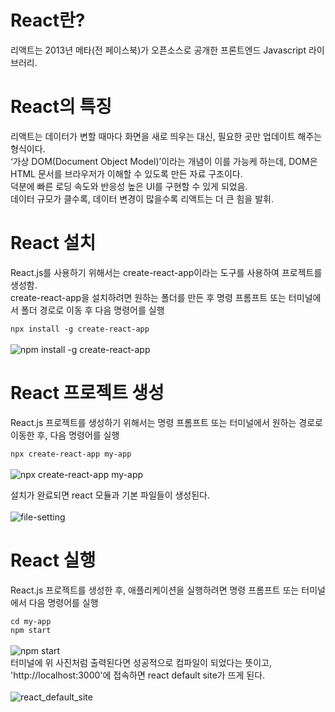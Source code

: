 # React란? 

리액트는 2013년 메타(전 페이스북)가 오픈소스로 공개한 프론트엔드 Javascript 라이브러리.

# React의 특징

리액트는 데이터가 변할 때마다 화면을 새로 띄우는 대신, 필요한 곳만 업데이트 해주는 형식이다.\
‘가상 DOM(Document Object Model)’이라는 개념이 이를 가능케 하는데, DOM은 HTML 문서를 브라우저가 이해할 수 있도록 만든 자료 구조이다.\
덕분에 빠른 로딩 속도와 반응성 높은 UI를 구현할 수 있게 되었음.\
데이터 규모가 클수록, 데이터 변경이 많을수록 리액트는 더 큰 힘을 발휘.

# React 설치
React.js를 사용하기 위해서는 create-react-app이라는 도구를 사용하여 프로젝트를 생성함.\
create-react-app을 설치하려면 원하는 폴더를 만든 후 명령 프롬프트 또는 터미널에서 폴더 경로로 이동 후 다음 명령어를 실행

`npx install -g create-react-app`\
<br>
![npm install -g create-react-app](https://github.com/98Woonho/react-practice/assets/145889732/8bb94be3-7b01-4b29-9819-03497879a65e)

# React 프로젝트 생성
React.js 프로젝트를 생성하기 위해서는 명령 프롬프트 또는 터미널에서 원하는 경로로 이동한 후, 다음 명령어를 실행

`npx create-react-app my-app`\
<br>
![npx create-react-app my-app](https://github.com/98Woonho/react-practice/assets/145889732/6cdad762-6f06-43e2-ac9e-04bf48d2540b)


설치가 완료되면 react 모듈과 기본 파일들이 생성된다.\
<br>
![file-setting](https://github.com/98Woonho/react-practice/assets/145889732/33abad36-8f3c-4332-a98d-93514d67e820)

# React 실행
React.js 프로젝트를 생성한 후, 애플리케이션을 실행하려면 명령 프롬프트 또는 터미널에서 다음 명령어를 실행

`cd my-app`\
`npm start`\
<br>
![npm start](https://github.com/98Woonho/react-practice/assets/145889732/1e5bbcad-6527-4f8f-b6d7-818418343392)
<br>
터미널에 위 사진처럼 출력된다면 성공적으로 컴파일이 되었다는 뜻이고,\
'http://localhost:3000'에 접속하면 react default site가 뜨게 된다.\
<br>
![react_default_site](https://github.com/98Woonho/react-practice/assets/145889732/3ba8e032-296e-452a-b94b-fa02164c0e9e)
